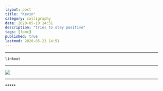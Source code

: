 ```yaml
---
layout: post
title: "Kevin"
category: calligraphy
date: 2020-05-10 14:51
description: "tries to stay positive"
tags: [fpmc]
published: true
lastmod: 2020-05-23 14:51
---
```


*****

`linkout`

*****

<img src="{{ site.url }}/assets/img/ca29.jpg" />

*****
<div class="fpmc-nav">


</div>
*****
